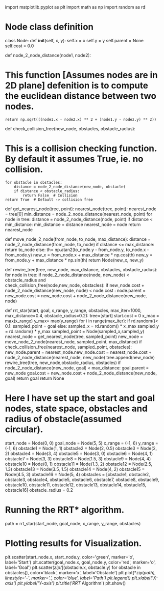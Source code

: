 import matplotlib.pyplot as plt
import math as np
import random as rd

# Node class definition
class Node:
    def __init__(self, x, y):
        self.x = x
        self.y = y
        self.parent = None
        self.cost = 0.0


def node_2_node_distance(node1, node2):
# This function [Assumes nodes are in 2D plane] defenition is to compute the euclidean distance between two nodes.
    return np.sqrt(((node1.x - node2.x) ** 2 + (node1.y - node2.y) ** 2))

def check_collision_free(new_node, obstacles, obstacle_radius):
# This is a collision checking function. By default it assumes True, ie. no collision.
    for obstacle in obstacles:
        distance = node_2_node_distance(new_node, obstacle)
        if distance < obstacle_radius:
            return False  # Collision
    return True  # Default -> collision free

def get_nearest_node(tree, point):
    nearest_node(tree, point):
    nearest_node = tree[0]
    min_distance = node_2_node_distance(nearest_node, point)
    for node in tree:
         distance = node_2_node_distance(node, point)
         if distance < min_distance:
              min_distance = distance
              nearest_node = node
    return nearest_node

def move_node_2_node(from_node, to_node, max_distance):
        distance = node_2_node_distance(from_node, to_node)
        if distance <= max_distance:
             return to_node
        else: 
             th= np.atan2(to_node.y - from_node.y, to_node.x - from_node.y)
             new_x = from_node.x + max_distance * np.cos(th)
             new_y = from_node.y + max_distance * np.sin(th)
             return Node(new_x, new_y)

def rewire_tree(tree, new_node, max_distance, obstacles, obstacle_radius):
     for node in tree:
          if node_2_node_distance(node, new_node) < obstacle_radius and \
          check_collision_free(node,new_node, obstacles):
               if new_node.cost + node_2_node_distance(new_node, node) < node.cost :
                    node.parent = new_node.cost = new_node.cost + node_2_node_distance(new_node, node)

def rrt_star(start, goal, x_range, y_range, obstacles, max_iter=1000, max_distance=0.4, obstacle_radius=0.2):
    tree=[start]
    start.cost = 0
    x_max = max(x_range)
    y_max= max(y_range)
    for i in range(max_iter):
         if rd.random()< 0.1:
              sampled_point = goal 
    else:
        sampled_x = rd.random() * x_max
        sampled_y = rd.random() * y_max
        sampled_point = Node(sampled_x,sampled_y)
    nearest_node = get_nearest_node(tree, sampled_point)
    new_node = move_node_2_node(nearest_node, sampled_point, max_distance)
    if check_collision_free(nearest_node, sampled_point, obstacles):
         new_node.parent = nearest_node.new_node.cost = nearest_node.cost + node_2_node_distance(nearest_node, new_node)
         tree.append(new_node)
         rewire_tree(tree, new_node,obstacle_radius, obstacles)
         if node_2_node_distance(new_node, goal) < max_distance:
              goal.parent = new_node
              goal.cost = new_node.cost + node_2_node_distance(new_node, goal)
              return goal
    return None 


# Here I have set up the start and goal nodes, state space, obstacles and radius of obstacle(assumed circular).
start_node = Node(0, 0)
goal_node = Node(5, 5)
x_range = (-1, 6)
y_range = (-1, 6)
obstacle1 = Node(1, 1)
obstacle2 = Node(2, 0.5)
obstacle3 = Node(2, 2)
obstacle4 = Node(3, 4)
obstacle5 = Node(3, 0)
obstacle6 = Node(4, 1)
obstacle7 = Node(3, 3)
obstacle8 = Node(1.5, 3)
obstacle9 = Node(4, 4)
obstacle10 = Node(0, 1)
obstacle11 = Node(1.3, 2)
obstacle12 = Node(2.5, 1.3)
obstacle13 = Node(3.5, 1.5)
obstacle14 = Node(4, 2)
obstacle15 = Node(4.5, 3)
obstacle16 = Node(5, 4)
obstacles = [obstacle1, obstacle2, obstacle3, obstacle4, obstacle5, obstacle6, obstacle7, obstacle8, obstacle9, obstacle10, obstacle11, obstacle12, obstacle13, obstacle14, obstacle15, obstacle16]
obstacle_radius = 0.2

# Running the RRT* algorithm.
path = rrt_star(start_node, goal_node, x_range, y_range, obstacles)

# Plotting results for Visualization.
plt.scatter(start_node.x, start_node.y, color='green', marker='o', label='Start')
plt.scatter(goal_node.x, goal_node.y, color='red', marker='o', label='Goal')
plt.scatter(*zip(*[(obstacle.x, obstacle.y) for obstacle in obstacles]), color='black', marker='x', label='Obstacle')
plt.plot(*zip(*path), linestyle='-', marker='.', color='blue', label='Path')
plt.legend()
plt.xlabel('X-axis')
plt.ylabel('Y-axis')
plt.title('RRT* Algorithm')
plt.show()


